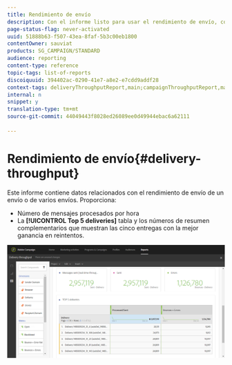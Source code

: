 ```yaml
---
title: Rendimiento de envío
description: Con el informe listo para usar el rendimiento de envío, conozca el éxito de su entrega.
page-status-flag: never-activated
uuid: 51888b63-f507-43ea-8faf-5b3c00eb1800
contentOwner: sauviat
products: SG_CAMPAIGN/STANDARD
audience: reporting
content-type: reference
topic-tags: list-of-reports
discoiquuid: 394402ac-0290-41e7-a8e2-e7cdd9addf28
context-tags: deliveryThroughputReport,main;campaignThroughputReport,main;programThroughputReport,main
internal: n
snippet: y
translation-type: tm+mt
source-git-commit: 44049443f8028ed26089ee0d49944ebac6a62111

---
```



# Rendimiento de envío{#delivery-throughput}

Este informe contiene datos relacionados con el rendimiento de envío de un envío o de varios envíos. Proporciona:

* Número de mensajes procesados por hora
* La **[!UICONTROL Top 5 deliveries]** tabla y los números de resumen complementarios que muestran las cinco entregas con la mejor ganancia en reintentos.

![](assets/delivery_reports_1.png)
